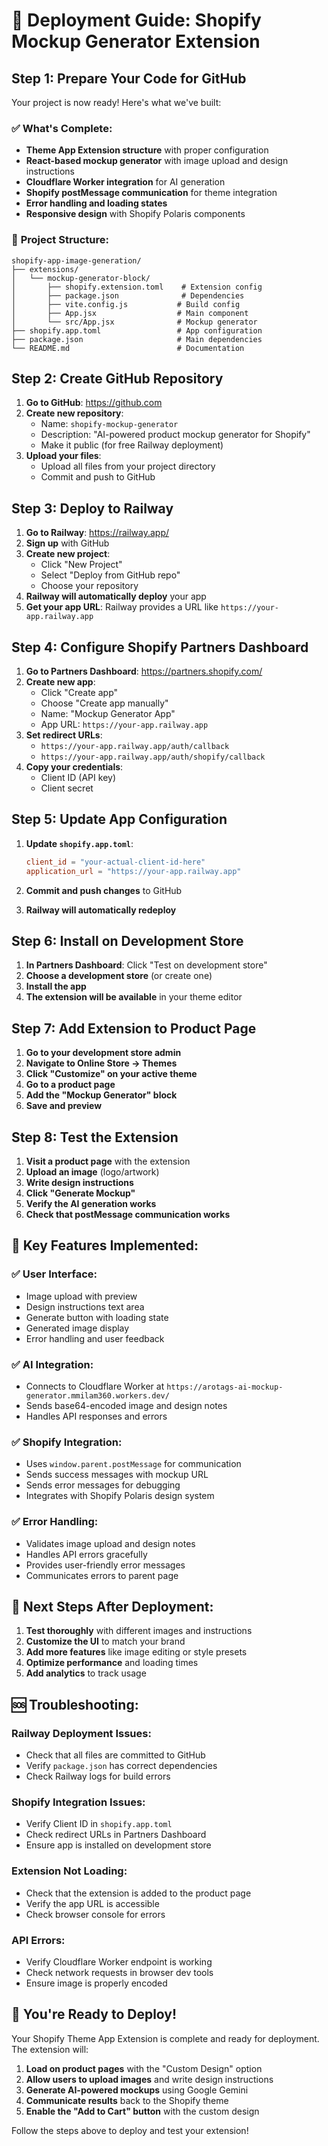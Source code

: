 # 🚀 Deployment Guide: Shopify Mockup Generator Extension

## Step 1: Prepare Your Code for GitHub

Your project is now ready! Here's what we've built:

### ✅ **What's Complete:**
- **Theme App Extension structure** with proper configuration
- **React-based mockup generator** with image upload and design instructions
- **Cloudflare Worker integration** for AI generation
- **Shopify postMessage communication** for theme integration
- **Error handling and loading states**
- **Responsive design** with Shopify Polaris components

### 📁 **Project Structure:**
```
shopify-app-image-generation/
├── extensions/
│   └── mockup-generator-block/
│       ├── shopify.extension.toml    # Extension config
│       ├── package.json              # Dependencies
│       ├── vite.config.js           # Build config
│       ├── App.jsx                  # Main component
│       └── src/App.jsx              # Mockup generator
├── shopify.app.toml                 # App configuration
├── package.json                     # Main dependencies
└── README.md                        # Documentation
```

## Step 2: Create GitHub Repository

1. **Go to GitHub**: https://github.com
2. **Create new repository**:
   - Name: `shopify-mockup-generator`
   - Description: "AI-powered product mockup generator for Shopify"
   - Make it public (for free Railway deployment)
3. **Upload your files**:
   - Upload all files from your project directory
   - Commit and push to GitHub

## Step 3: Deploy to Railway

1. **Go to Railway**: https://railway.app/
2. **Sign up** with GitHub
3. **Create new project**:
   - Click "New Project"
   - Select "Deploy from GitHub repo"
   - Choose your repository
4. **Railway will automatically deploy** your app
5. **Get your app URL**: Railway provides a URL like `https://your-app.railway.app`

## Step 4: Configure Shopify Partners Dashboard

1. **Go to Partners Dashboard**: https://partners.shopify.com/
2. **Create new app**:
   - Click "Create app"
   - Choose "Create app manually"
   - Name: "Mockup Generator App"
   - App URL: `https://your-app.railway.app`
3. **Set redirect URLs**:
   - `https://your-app.railway.app/auth/callback`
   - `https://your-app.railway.app/auth/shopify/callback`
4. **Copy your credentials**:
   - Client ID (API key)
   - Client secret

## Step 5: Update App Configuration

1. **Update `shopify.app.toml`**:
   ```toml
   client_id = "your-actual-client-id-here"
   application_url = "https://your-app.railway.app"
   ```

2. **Commit and push changes** to GitHub
3. **Railway will automatically redeploy**

## Step 6: Install on Development Store

1. **In Partners Dashboard**: Click "Test on development store"
2. **Choose a development store** (or create one)
3. **Install the app**
4. **The extension will be available** in your theme editor

## Step 7: Add Extension to Product Page

1. **Go to your development store admin**
2. **Navigate to Online Store → Themes**
3. **Click "Customize" on your active theme**
4. **Go to a product page**
5. **Add the "Mockup Generator" block**
6. **Save and preview**

## Step 8: Test the Extension

1. **Visit a product page** with the extension
2. **Upload an image** (logo/artwork)
3. **Write design instructions**
4. **Click "Generate Mockup"**
5. **Verify the AI generation works**
6. **Check that postMessage communication works**

## 🎯 **Key Features Implemented:**

### ✅ **User Interface:**
- Image upload with preview
- Design instructions text area
- Generate button with loading state
- Generated image display
- Error handling and user feedback

### ✅ **AI Integration:**
- Connects to Cloudflare Worker at `https://arotags-ai-mockup-generator.mmilam360.workers.dev/`
- Sends base64-encoded image and design notes
- Handles API responses and errors

### ✅ **Shopify Integration:**
- Uses `window.parent.postMessage` for communication
- Sends success messages with mockup URL
- Sends error messages for debugging
- Integrates with Shopify Polaris design system

### ✅ **Error Handling:**
- Validates image upload and design notes
- Handles API errors gracefully
- Provides user-friendly error messages
- Communicates errors to parent page

## 🔧 **Next Steps After Deployment:**

1. **Test thoroughly** with different images and instructions
2. **Customize the UI** to match your brand
3. **Add more features** like image editing or style presets
4. **Optimize performance** and loading times
5. **Add analytics** to track usage

## 🆘 **Troubleshooting:**

### **Railway Deployment Issues:**
- Check that all files are committed to GitHub
- Verify `package.json` has correct dependencies
- Check Railway logs for build errors

### **Shopify Integration Issues:**
- Verify Client ID in `shopify.app.toml`
- Check redirect URLs in Partners Dashboard
- Ensure app is installed on development store

### **Extension Not Loading:**
- Check that the extension is added to the product page
- Verify the app URL is accessible
- Check browser console for errors

### **API Errors:**
- Verify Cloudflare Worker endpoint is working
- Check network requests in browser dev tools
- Ensure image is properly encoded

## 🎉 **You're Ready to Deploy!**

Your Shopify Theme App Extension is complete and ready for deployment. The extension will:

1. **Load on product pages** with the "Custom Design" option
2. **Allow users to upload images** and write design instructions
3. **Generate AI-powered mockups** using Google Gemini
4. **Communicate results** back to the Shopify theme
5. **Enable the "Add to Cart" button** with the custom design

Follow the steps above to deploy and test your extension!
